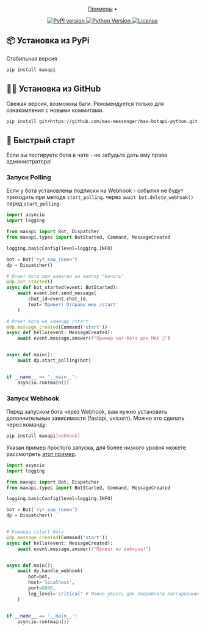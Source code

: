 <p align="center">
<a href='[https://github.com/max-messenger/max-botapi-python/maxapi/tree/main/examples'>Примеры</a> •
</p>

<p align="center">
<a href='https://pypi.org/project/maxapi/'>
  <img src='https://img.shields.io/pypi/v/maxapi.svg' alt='PyPI version'>
</a>
<a href='https://pypi.org/project/maxapi/'>
  <img src='https://img.shields.io/pypi/pyversions/maxapi.svg' alt='Python Version'>
</a>
<a href='https://github.com/max-messenger/max-botapi-python/blob/main/LICENSE'>
  <img src='https://img.shields.io/github/license/love-apples/maxapi.svg' alt='License'>
</a>
</p>

## 📦 Установка из PyPi

Стабильная версия

```bash
pip install maxapi
```

## 🐱‍👤 Установка из GitHub

Свежая версия, возможны баги. Рекомендуется только для ознакомления с новыми коммитами.

```bash
pip install git+https://github.com/max-messenger/max-botapi-python.git
```



## 🚀 Быстрый старт

Если вы тестируете бота в чате - не забудьте дать ему права администратора!

### Запуск Polling

Если у бота установлены подписки на Webhook - события не будут приходить при методе `start_polling`. через `await bot.delete_webhook()` перед `start_polling`.

```python
import asyncio
import logging

from maxapi import Bot, Dispatcher
from maxapi.types import BotStarted, Command, MessageCreated

logging.basicConfig(level=logging.INFO)

bot = Bot('тут_ваш_токен')
dp = Dispatcher()

# Ответ бота при нажатии на кнопку "Начать"
@dp.bot_started()
async def bot_started(event: BotStarted):
    await event.bot.send_message(
        chat_id=event.chat_id,
        text='Привет! Отправь мне /start'
    )

# Ответ бота на команду /start
@dp.message_created(Command('start'))
async def hello(event: MessageCreated):
    await event.message.answer(f"Пример чат-бота для MAX 💙")


async def main():
    await dp.start_polling(bot)


if __name__ == '__main__':
    asyncio.run(main())
```

### Запуск Webhook

Перед запуском бота через Webhook, вам нужно установить дополнительные зависимости (fastapi, uvicorn). Можно это сделать через команду:
```bash
pip install maxapi[webhook]
```

Указан пример простого запуска, для более низкого уровня можете рассмотреть [этот пример](https://github.com/love-apples/maxapi/blob/main/examples/webhook/low_level.py).
```python
import asyncio
import logging

from maxapi import Bot, Dispatcher
from maxapi.types import BotStarted, Command, MessageCreated

logging.basicConfig(level=logging.INFO)

bot = Bot('тут_ваш_токен')
dp = Dispatcher()


# Команда /start боту
@dp.message_created(Command('start'))
async def hello(event: MessageCreated):
    await event.message.answer(f"Привет из вебхука!")


async def main():
    await dp.handle_webhook(
        bot=bot, 
        host='localhost',
        port=8080,
        log_level='critical' # Можно убрать для подробного логгирования
    )


if __name__ == '__main__':
    asyncio.run(main())
```
